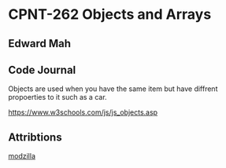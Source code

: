 # CPNT-262 Objects and Arrays

## Edward Mah

## Code Journal
Objects are used when you have the same item but have diffrent propoerties to it such as a car.

https://www.w3schools.com/js/js_objects.asp

## Attribtions

[modzilla](https://developer.mozilla.org/en-US/docs/Web/JavaScript/Reference/Global_Objects/Object)

